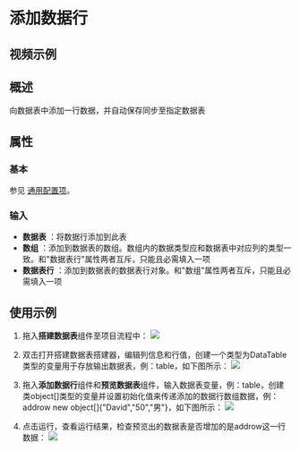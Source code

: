 # 添加数据行

## 视频示例

## 概述

向数据表中添加一行数据，并自动保存同步至指定数据表

## 属性

### 基本

参见 [通用配置项](../Appendix/CommonConfigurationItems.md)。

### 输入

- **数据表** ：将数据行添加到此表
- **数组** ：添加到数据表的数组。数组内的数据类型应和数据表中对应列的类型一致。和&quot;数据表行&quot;属性两者互斥，只能且必需填入一项
- **数据表行** ：添加到数据表的数据表行对象。和&quot;数组&quot;属性两者互斥，只能且必需填入一项

## 使用示例

1. 拖入**搭建数据表**组件至项目流程中：
![](https://docimages.blob.core.chinacloudapi.cn/images/Activities/BulidDataTable20201224.png)

2. 双击打开搭建数据表搭建器，编辑列信息和行值，创建一个类型为DataTable类型的变量用于存放输出数据表，例：table，如下图所示：
![](https://docimages.blob.core.chinacloudapi.cn/images/Activities/BulidDataTable2020122402.png)

3. 拖入**添加数据行**组件和**预览数据表**组件，输入数据表变量，例：table，创建类object[]类型的变量并设置初始化值来传递添加的数据行数组数据，例：addrow new object[]{"David","50","男"}，如下图所示：
![](https://docimages.blob.core.chinacloudapi.cn/images/Activities/AddRow20201228.png)

4. 点击运行，查看运行结果，检查预览出的数据表是否增加的是addrow这一行数据：
![](https://docimages.blob.core.chinacloudapi.cn/images/Activities/AddRow2020122802.png)
